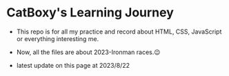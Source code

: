 # CatBoxy's Learning Journey
- This repo is for all my practice and record about HTML, CSS, JavaScript or everything interesting me.

- Now, all the files are about 2023-Ironman races.😉

- latest update on this page at 2023/8/22